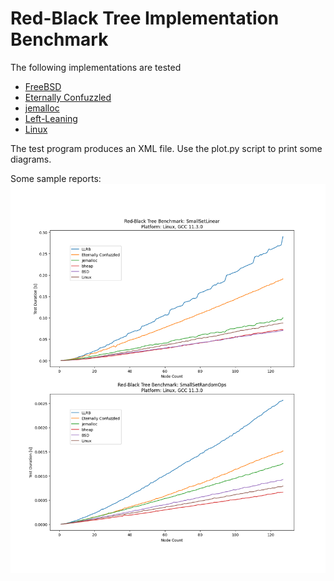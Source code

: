 # Red-Black Tree Implementation Benchmark

The following implementations are tested

* [FreeBSD](https://github.com/freebsd/freebsd-src/blob/main/sys/sys/tree.h)
* [Eternally Confuzzled](http://eternallyconfuzzled.com/tuts/datastructures/jsw_tut_rbtree.aspx)
* [jemalloc](https://github.com/jemalloc/jemalloc/blob/dev/include/jemalloc/internal/rb.h)
* [Left-Leaning](http://www.25thandclement.com/~william/projects/llrb.h.html)
* [Linux](https://github.com/torvalds/linux/blob/master/include/linux/rbtree.h)

The test program produces an XML file.  Use the plot.py script to print some
diagrams.

Some sample reports:
![eMag 8180](reports/test-linux-emag.png)
